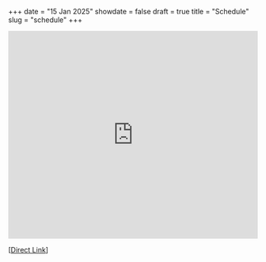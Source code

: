 +++
date = "15 Jan 2025"
showdate = false
draft = true
title = "Schedule"
slug = "schedule"
+++

<iframe style="border: 0; width:100%; height: 30em; overflow: auto;" src="https://docs.google.com/spreadsheets/d/e/2PACX-1vRIzZGpfQjGXOs_-ZoM3aY-NO2evhOrK74OfskcO0jmcOPN-2oP5ogwbTOI-gJQ3AsUQvGOFMxSPKgb/pubhtml?gid=1350804921&amp;single=true&amp;widget=true&amp;headers=false">
</iframe>

[[Direct Link](https://docs.google.com/spreadsheets/d/e/2PACX-1vRIzZGpfQjGXOs_-ZoM3aY-NO2evhOrK74OfskcO0jmcOPN-2oP5ogwbTOI-gJQ3AsUQvGOFMxSPKgb/pubhtml?gid=1350804921&single=true)]
